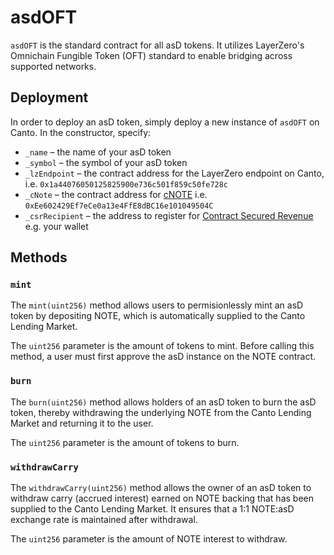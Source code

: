 # asdOFT

`asdOFT` is the standard contract for all asD tokens. It utilizes LayerZero's Omnichain Fungible Token (OFT) standard to enable bridging across supported networks.

## Deployment

In order to deploy an asD token, simply deploy a new instance of `asdOFT` on Canto. In the constructor, specify:

* `_name` – the name of your asD token
* `_symbol` – the symbol of your asD token
* `_lzEndpoint` – the contract address for the LayerZero endpoint on Canto, i.e. `0x1a44076050125825900e736c501f859c50fe728c`
* `_cNote` – the contract address for [cNOTE](../../neofinance/overview.md#cnote) i.e. `0xEe602429Ef7eCe0a13e4FfE8dBC16e101049504C`
* `_csrRecipient` – the address to register for [Contract Secured Revenue](../../evm-development/contract-secured-revenue.md) e.g. your wallet

## Methods

### `mint`

The `mint(uint256)` method allows users to permisionlessly mint an asD token by depositing NOTE, which is automatically supplied to the Canto Lending Market.

The `uint256` parameter is the amount of tokens to mint. Before calling this method, a user must first approve the asD instance on the NOTE contract.

### `burn`

The `burn(uint256)` method allows holders of an asD token to burn the asD token, thereby withdrawing the underlying NOTE from the Canto Lending Market and returning it to the user.

The `uint256` parameter is the amount of tokens to burn.

### `withdrawCarry`

The `withdrawCarry(uint256)` method allows the owner of an asD token to withdraw carry (accrued interest) earned on NOTE backing that has been supplied to the Canto Lending Market. It ensures that a 1:1 NOTE:asD exchange rate is maintained after withdrawal.

The `uint256` parameter is the amount of NOTE interest to withdraw.
